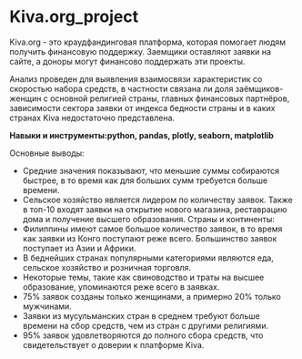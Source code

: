 # Kiva.org_project

Kiva.org - это краудфандинговая платформа, которая помогает людям получить финансовую поддержку. Заемщики оставляют заявки на сайте, а доноры могут финансово поддержать эти проекты. 

Анализ проведен для выявления взаимосвязи характеристик со скоростью набора средств, в частности связана ли доля заёмщиков-женщин с основной религией страны, главных финансовых партнёров, зависимости сектора заявки от индекса бедности страны и в каких странах Kiva недостаточно представлена. 

**Навыки и инструменты:python, pandas, plotly, seaborn, matplotlib**

Основные выводы: 
   - Средние значения показывают, что меньшие суммы собираются быстрее, в то время как для больших сумм требуется больше времени.
   - Сельское хозяйство является лидером по количеству заявок. Также в топ-10 входят заявки на открытие нового магазина, реставрацию дома и получение высшего образования.
Страны и континенты:
   - Филиппины имеют самое большое количество заявок, в то время как заявки из Конго поступают реже всего. Большинство заявок поступает из Азии и Африки.
   - В беднейших странах популярными категориями являются еда, сельское хозяйство и розничная торговля.
   - Некоторые темы, такие как свиноводство и траты на высшее образование, упоминаются реже всего в заявках.
   - 75% заявок созданы только женщинами, а примерно 20% только мужчинами.
   - Заявки из мусульманских стран в среднем требуют больше времени на сбор средств, чем из стран с другими религиями.
   - 95% заявок удовлетворяются до полного сбора средств, что свидетельствует о доверии к платформе Kiva.

